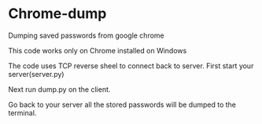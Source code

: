 # Chrome-dump
Dumping saved passwords from google chrome

This code works only on Chrome installed on Windows 

The code uses TCP reverse sheel to connect back to server.
First start your server(server.py)

Next run dump.py on the client.

Go back to your server all the stored passwords will be dumped to the terminal.


